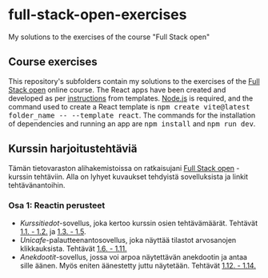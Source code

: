 # full-stack-open-exercises
My solutions to the exercises of the course "Full Stack open"

## Course exercises
This repository's subfolders contain my solutions to the exercises of the [Full Stack open](https://fullstackopen.com/) online course.
The React apps have been created and developed as per [instructions](https://fullstackopen.com/osa1/reactin_alkeet) from templates.
[Node.js](https://nodejs.org/) is required, and the command used to create a React template is <kbd>npm create vite@latest folder_name -- --template react</kbd>.
The commands for the installation of dependencies and running an app are <kbd>npm install</kbd> and <kbd>npm run dev</kbd>.

## Kurssin harjoitustehtäviä
Tämän tietovaraston alihakemistoissa on ratkaisujani [Full Stack open](https://fullstackopen.com/) -kurssin tehtäviin.
Alla on lyhyet kuvaukset tehdyistä sovelluksista ja linkit tehtävänantoihin.

### Osa 1: Reactin perusteet

- _Kurssitiedot_-sovellus, joka kertoo kurssin osien tehtävämäärät.
Tehtävät [1.1. - 1.2.](https://fullstackopen.com/osa1/reactin_alkeet#tehtavat-1-1-1-2) ja
[1.3. - 1.5](https://fullstackopen.com/osa1/java_scriptia#tehtavat-1-3-1-5).
- _Unicafe_-palautteenantosovellus, joka näyttää tilastot arvosanojen klikkauksista.
Tehtävät [1.6. - 1.11.](https://fullstackopen.com/osa1/monimutkaisempi_tila_reactin_debuggaus#tehtavat-1-6-1-14)
- _Anekdootit_-sovellus, jossa voi arpoa näytettävän anekdootin ja antaa sille äänen. Myös eniten äänestetty juttu näytetään.
Tehtävät [1.12. - 1.14.](https://fullstackopen.com/osa1/monimutkaisempi_tila_reactin_debuggaus#tehtavat-1-6-1-14)
